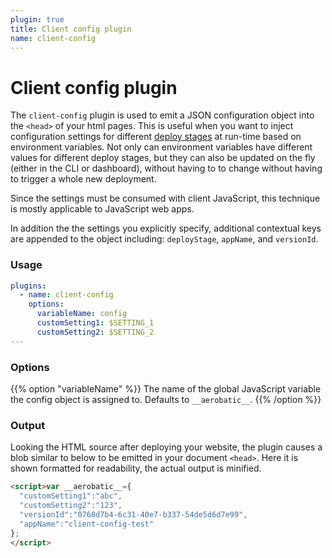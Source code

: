 ```yaml
---
plugin: true
title: Client config plugin
name: client-config
---
```


# Client config plugin

The `client-config` plugin is used to emit a JSON configuration object into the `<head>` of your html pages. This is useful when you want to inject configuration settings for different [deploy stages](/configuration/#deploy-stages) at run-time based on environment variables. Not only can environment variables have different values for different deploy stages, but they can also be updated on the fly (either in the CLI or dashboard), without having to to change without having to trigger a whole new deployment.

Since the settings must be consumed with client JavaScript, this technique is mostly applicable to JavaScript web apps.

In addition the the settings you explicitly specify, additional contextual keys are appended to the object including: `deployStage`, `appName`, and `versionId`.

### Usage

~~~yaml
plugins:
  - name: client-config
    options:
      variableName: config
      customSetting1: $SETTING_1
      customSetting2: $SETTING_2
---
~~~

### Options

{{% option "variableName" %}}
The name of the global JavaScript variable the config object is assigned to. Defaults to `__aerobatic__`.
{{% /option %}}

### Output
Looking the HTML source after deploying your website, the plugin causes a blob similar to below to be emitted in your document `<head>`. Here it is shown formatted for readability, the actual output is minified.

~~~html
<script>var __aerobatic__={
  "customSetting1":"abc",
  "customSetting2":"123",
  "versionId":"0768d7b4-6c31-40e7-b337-54de5d6d7e99",
  "appName":"client-config-test"
};
</script>
~~~
